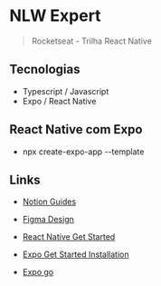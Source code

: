 # NLW Expert

> Rocketseat - Trilha React Native

## Tecnologias

- Typescript / Javascript
- Expo / React Native

## React Native com Expo

- npx create-expo-app --template

## Links

- [Notion Guides](https://efficient-sloth-d85.notion.site/NLW-14-Expert-9e11ff472de64b08a5f9e277a20c3ecc)

- [Figma Design](https://www.figma.com/community/file/1336456468568916765)

- [React Native Get Started](https://reactnative.dev/docs/environment-setup)

- [Expo Get Started Installation](https://docs.expo.dev/get-started/installation/)

- [Expo go](https://docs.expo.dev/get-started/expo-go/)

